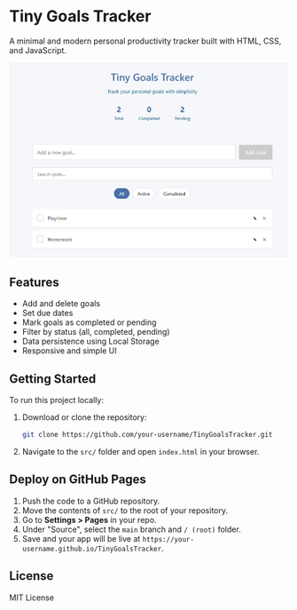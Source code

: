 # Tiny Goals Tracker

A minimal and modern personal productivity tracker built with HTML, CSS, and JavaScript.

![Tiny Goals Tracker Preview](assets/preview.png)

## Features

- Add and delete goals
- Set due dates
- Mark goals as completed or pending
- Filter by status (all, completed, pending)
- Data persistence using Local Storage
- Responsive and simple UI

## Getting Started

To run this project locally:

1. Download or clone the repository:
   ```bash
   git clone https://github.com/your-username/TinyGoalsTracker.git
   ```
2. Navigate to the `src/` folder and open `index.html` in your browser.

## Deploy on GitHub Pages

1. Push the code to a GitHub repository.
2. Move the contents of `src/` to the root of your repository.
3. Go to **Settings > Pages** in your repo.
4. Under "Source", select the `main` branch and `/ (root)` folder.
5. Save and your app will be live at `https://your-username.github.io/TinyGoalsTracker`.

## License

MIT License
